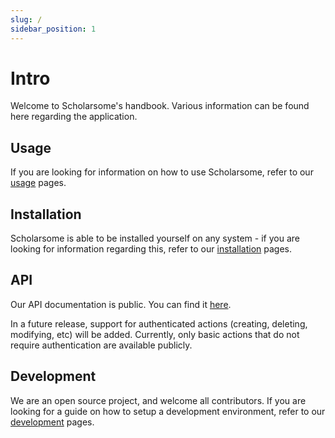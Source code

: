 ```yaml
---
slug: /
sidebar_position: 1
---
```


# Intro

Welcome to Scholarsome's handbook. Various information can be found here regarding the application.

## Usage

If you are looking for information on how to use Scholarsome, refer to our [usage](usage/overview) pages.

## Installation

Scholarsome is able to be installed yourself on any system - if you are looking for information regarding this, refer to our [installation](installation/prerequisites) pages.

## API

Our API documentation is public. You can find it [here](api).

In a future release, support for authenticated actions (creating, deleting, modifying, etc) will be added. Currently, only basic actions that do not require authentication are available publicly.

## Development

We are an open source project, and welcome all contributors. If you are looking for a guide on how to setup a development environment, refer to our [development](development/development-guide) pages.
